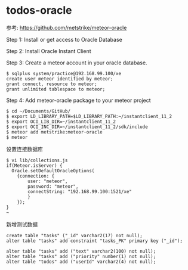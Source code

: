 # todos-oracle

参考: https://github.com/metstrike/meteor-oracle

Step 1: Install or get access to Oracle Database

Step 2: Install Oracle Instant Client

Step 3: Create a meteor account in your oracle database.
```
$ sqlplus system/practice@192.168.99.100/xe
create user meteor identified by meteor;
grant connect, resource to meteor;
grant unlimited tablespace to meteor;
```

Step 4: Add meteor-oracle package to your meteor project
```
$ cd ~/Documents/GitHub/
$ export LD_LIBRARY_PATH=$LD_LIBRARY_PATH:~/instantclient_11_2
$ export OCI_LIB_DIR=~/instantclient_11_2
$ export OCI_INC_DIR=~/instantclient_11_2/sdk/include
$ meteor add metstrike:meteor-oracle
$ meteor
```

设置连接数据库
```
$ vi lib/collections.js
if(Meteor.isServer) {
  Oracle.setDefaultOracleOptions(
    {connection: {
        user: "meteor",
        password: "meteor",
        connectString: "192.168.99.100:1521/xe"
        }
    });
}
~
```

新增测试数据
```
create table "tasks" ("_id" varchar2(17) not null);
alter table "tasks" add constraint "tasks_PK" primary key ("_id");

alter table "tasks" add ("text" varchar2(100) not null);
alter table "tasks" add ("priority" number(1) not null);
alter table "todos" add ("userId" varchar2(4) not null);
```
